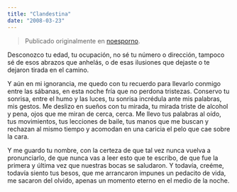 ```yaml
---
title: "Clandestina"
date: "2008-03-23"
---
```


> Publicado originalmente en [noesporno](/noesporno).

Desconozco tu edad, tu ocupación, no sé tu número o dirección, tampoco sé de esos abrazos que anhelás, o de esas ilusiones que dejaste o te dejaron tirada en el camino.

Y aún en mi ignorancia, me quedo con tu recuerdo para llevarlo conmigo entre las sábanas, en esta noche fría que no perdona tristezas. Conservo tu sonrisa, entre el humo y las luces, tu sonrisa incrédula ante mis palabras, mis gestos. Me deslizo en sueños con tu mirada, tu mirada triste de alcohol y pena, ojos que me miran de cerca, cerca. Me llevo tus palabras al oído, tus movimientos, tus lecciones de baile, tus manos que me buscan y rechazan al mismo tiempo y acomodan en una caricia el pelo que cae sobre la cara.

Y me guardo tu nombre, con la certeza de que tal vez nunca vuelva a pronunciarlo, de que nunca vas a leer esto que te escribo, de que fue la primera y última vez que nuestras bocas se saludaron. Y todavía, creéme, todavía siento tus besos, que me arrancaron impunes un pedacito de vida, me sacaron del olvido, apenas un momento eterno en el medio de la noche.
